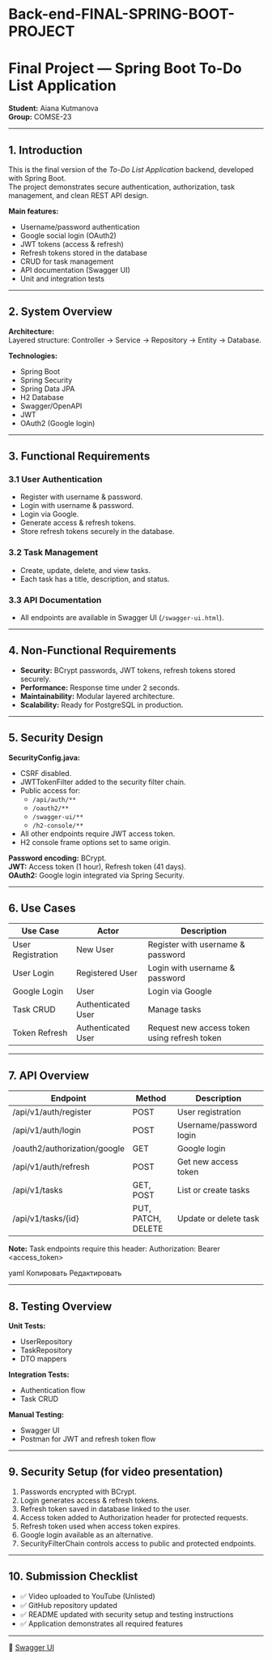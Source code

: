 # Back-end-FINAL-SPRING-BOOT-PROJECT
# Final Project — Spring Boot To-Do List Application

**Student:** Aiana Kutmanova  
**Group:** COMSE-23

---

## 1. Introduction

This is the final version of the *To-Do List Application* backend, developed with Spring Boot.  
The project demonstrates secure authentication, authorization, task management, and clean REST API design.

**Main features:**
- Username/password authentication
- Google social login (OAuth2)
- JWT tokens (access & refresh)
- Refresh tokens stored in the database
- CRUD for task management
- API documentation (Swagger UI)
- Unit and integration tests

---

## 2. System Overview

**Architecture:**  
Layered structure: Controller → Service → Repository → Entity → Database.

**Technologies:**  
- Spring Boot  
- Spring Security  
- Spring Data JPA  
- H2 Database  
- Swagger/OpenAPI  
- JWT  
- OAuth2 (Google login)

---

## 3. Functional Requirements

### 3.1 User Authentication
- Register with username & password.
- Login with username & password.
- Login via Google.
- Generate access & refresh tokens.
- Store refresh tokens securely in the database.

### 3.2 Task Management
- Create, update, delete, and view tasks.
- Each task has a title, description, and status.

### 3.3 API Documentation
- All endpoints are available in Swagger UI (`/swagger-ui.html`).

---

## 4. Non-Functional Requirements

- **Security:** BCrypt passwords, JWT tokens, refresh tokens stored securely.
- **Performance:** Response time under 2 seconds.
- **Maintainability:** Modular layered architecture.
- **Scalability:** Ready for PostgreSQL in production.

---

## 5. Security Design

**SecurityConfig.java:**
- CSRF disabled.
- JWTTokenFilter added to the security filter chain.
- Public access for:
  - `/api/auth/**`
  - `/oauth2/**`
  - `/swagger-ui/**`
  - `/h2-console/**`
- All other endpoints require JWT access token.
- H2 console frame options set to same origin.

**Password encoding:** BCrypt.  
**JWT:** Access token (1 hour), Refresh token (41 days).  
**OAuth2:** Google login integrated via Spring Security.

---

## 6. Use Cases

| Use Case | Actor | Description |
|----------|-------|-------------|
| User Registration | New User | Register with username & password |
| User Login | Registered User | Login with username & password |
| Google Login | User | Login via Google |
| Task CRUD | Authenticated User | Manage tasks |
| Token Refresh | Authenticated User | Request new access token using refresh token |

---

## 7. API Overview

| Endpoint | Method | Description |
|----------|--------|-------------|
| /api/v1/auth/register | POST | User registration |
| /api/v1/auth/login | POST | Username/password login |
| /oauth2/authorization/google | GET | Google login |
| /api/v1/auth/refresh | POST | Get new access token |
| /api/v1/tasks | GET, POST | List or create tasks |
| /api/v1/tasks/{id} | PUT, PATCH, DELETE | Update or delete task |

**Note:** Task endpoints require this header:
Authorization: Bearer <access_token>

yaml
Копировать
Редактировать

---

## 8. Testing Overview

**Unit Tests:**
- UserRepository
- TaskRepository
- DTO mappers

**Integration Tests:**
- Authentication flow
- Task CRUD

**Manual Testing:**
- Swagger UI
- Postman for JWT and refresh token flow

---

## 9. Security Setup (for video presentation)

1. Passwords encrypted with BCrypt.
2. Login generates access & refresh tokens.
3. Refresh token saved in database linked to the user.
4. Access token added to Authorization header for protected requests.
5. Refresh token used when access token expires.
6. Google login available as an alternative.
7. SecurityFilterChain controls access to public and protected endpoints.

---

## 10. Submission Checklist

- ✅ Video uploaded to YouTube (Unlisted)
- ✅ GitHub repository updated
- ✅ README updated with security setup and testing instructions
- ✅ Application demonstrates all required features

---
🔗 [Swagger UI](http://localhost:8080/swagger-ui/index.html)



